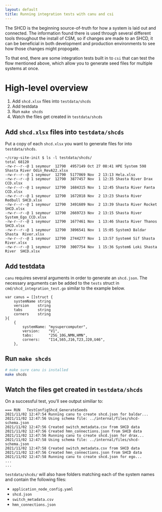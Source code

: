 ```yaml
---
layout: default
title: Running integration tests with canu and csi
---
```


The SHCD is the beginning source-of-truth for how a system is laid out and connected.  The information found there is used through several different tools throughout the install of CSM, so if changes are made to an SHCD, it can be beneficial in both development and production environments to see how those changes might propogate.

To that end, there are some integration tests built in to `csi` that can test the flow mentioned above, which allow you to generate seed files for multiple systems at once.

# High-level overview

1. Add `shcd.xlsx` files into `testdata/shcds`
2. Add testdata
2. Run `make shcds` 
3. Watch the files get created in `testdata/shcds`

## Add `shcd.xlsx` files into `testdata/shcds`

Put a copy of each `shcd.xlsx` you want to generate files for into `testdata/shcds`.

```
~/cray-site-init $ ls -l testdata/shcds/
total 68120
-rw-r--r--@ 1 seymour  12790  4957149 Oct 27 08:41 HPE System 598 Shasta River Odin_RevA22.xlsx
-rw-r--r--@ 1 seymour  12790  5177069 Nov  2 13:13 Hela.xlsx
-rw-r--r--@ 1 seymour  12790  3877457 Nov  1 12:35 Shasta River Drax CCD.xlsx
-rw-r--r--@ 1 seymour  12790  1684315 Nov  1 12:45 Shasta River Fanta CCD.xlsx
-rw-r--r--@ 1 seymour  12790  1672018 Nov  2 13:23 Shasta River Redbull SHCD.xlsx
-rw-r--r--@ 1 seymour  12790  3491609 Nov  2 13:39 Shasta River Rocket SHCD.xlsx
-rw-r--r--@ 1 seymour  12790  2669723 Nov  2 13:15 Shasta River System_Ego_CCD.xlsx
-rw-r--r--@ 1 seymour  12790  1677461 Nov  1 13:46 Shasta River Thanos SHCD.xlsx
-rw-r--r--@ 1 seymour  12790  3896541 Nov  1 15:05 System3 Baldar Shasta  River.xlsx
-rw-r--r--@ 1 seymour  12790  2744277 Nov  1 13:57 System4 Sif Shasta River.xlsx
-rw-r--r--@ 1 seymour  12790  3007754 Nov  1 15:36 System6 Loki Shasta  River  SHCD.xlsx
```

## Add testdata

`canu` requires several arguments in order to generate an `shcd.json`.  The necessary arguments can be added to the `tests` struct in `cmd/shcd_integration_test.go` similar to the example below.

```
var canus = []struct {
	systemName string
	version    string
	tabs       string
	corners    string
}{
	{
		systemName: "mysupercomputer",
		version:    "V1",
		tabs:       "25G_10G,NMN,HMN",
		corners:    "I14,S65,J16,T23,J20,U46",
	},
```

## Run `make shcds`

```bash
# make sure canu is installed
make shcds
```

## Watch the files get created in `testdata/shcds`

On a successful test, you'll see output similiar to:

```
=== RUN   TestConfigShcd_GenerateSeeds
2021/11/02 12:47:54 Running canu to create shcd.json for baldar...
2021/11/02 12:47:56 Using schema file: ../internal/files/shcd-schema.json
2021/11/02 12:47:56 Created switch_metadata.csv from SHCD data
2021/11/02 12:47:56 Created hmn_connections.json from SHCD data
2021/11/02 12:47:56 Running canu to create shcd.json for drax...
2021/11/02 12:47:58 Using schema file: ../internal/files/shcd-schema.json
2021/11/02 12:47:58 Created switch_metadata.csv from SHCD data
2021/11/02 12:47:56 Created hmn_connections.json from SHCD data
2021/11/02 12:47:58 Running canu to create shcd.json for ego...
...
...
```

`testdata/shcds/` will also have folders matching each of the system names and contain the following files:

- `application_node_config.yaml`
- `shcd.json`
- `switch_metadata.csv`
- `hmn_connections.json`
